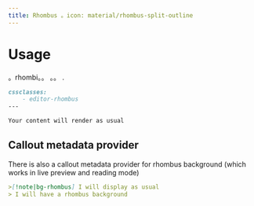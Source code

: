 ```yaml
---
title: Rhombus 。icon: material/rhombus-split-outline
---
```


# Usage

。rhombi。。 。。
.

```md
cssclasses:
    - editor-rhombus
---

Your content will render as usual
```

## Callout metadata provider

There is also a callout metadata provider for rhombus background (which works in
live preview and reading mode)

```md
>[!note|bg-rhombus] I will display as usual
> I will have a rhombus background
```


